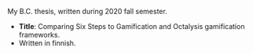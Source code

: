 My B.C. thesis, written during 2020 fall semester.  
- **Title**: Comparing Six Steps to Gamification and Octalysis gamification frameworks. 
- Written in finnish.
